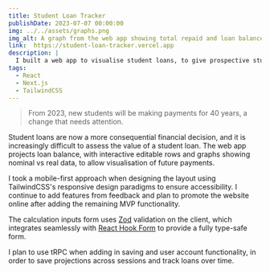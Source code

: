 ```yaml
---
title: Student Loan Tracker
publishDate: 2023-07-07 00:00:00
img: ../../assets/graphs.png
img_alt: A graph from the web app showing total repaid and loan balance over time.
link:  https://student-loan-tracker.vercel.app
description: |
  I built a web app to visualise student loans, to give prospective students confidence in their financial decisions.
tags:
  - React
  - Next.js
  - TailwindCSS
---
```


> From 2023, new students will be making payments for 40 years, a change that needs attention. 

Student loans are now a more consequential financial decision, and it is increasingly difficult to assess the value of a student loan. The web app projects loan balance, with interactive editable rows and graphs showing nominal vs real data, to allow visualisation of future payments. 

I took a mobile-first approach when designing the layout using TailwindCSS's responsive design paradigms to ensure accessibility. I continue to add features from feedback and plan to promote the website online after adding the remaining MVP functionality.

The calculation inputs form uses <a href="https://zod.dev/">Zod</a> validation on the client, which integrates seamlessly with <a href="https://react-hook-form.com">React Hook Form</a> to provide a fully type-safe form. 

I plan to use tRPC when adding in saving and user account functionality, in order to save projections across sessions and track loans over time.